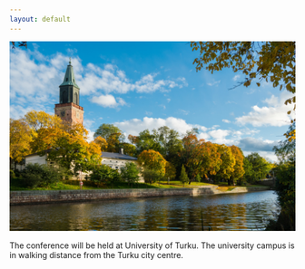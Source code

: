 ```yaml
---
layout: default
---
```


<div class="row">
<div class="col-6 col-12-medium">
     <span class="image fit"><img src="images/resized_aurajoki-syysvareissa_kuva-seilo-ristimaki.jpg" alt="turku image" /></span>
</div>
</div>


The conference will be held at University of Turku. The university campus is in walking distance from the Turku city centre.
